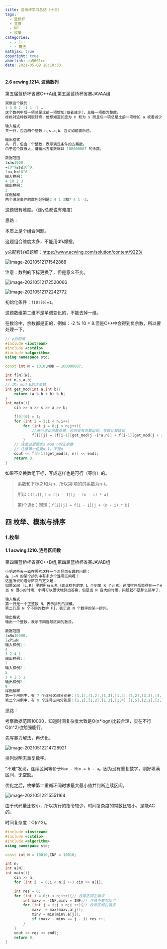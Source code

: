 ```yaml
---
title: 蓝桥杯学习总结（十三）
tags:
  - 蓝桥杯
  - 竞赛
  - DP
  - 枚举
categories:
  - - C++
  - - 算法
mathjax: true
copyright: true
abbrlink: da5601cc
date: 2021-05-09 18:10:33
---
```


#### 2.6 acwing.1214. 波动数列

第五届蓝桥杯省赛C++A组,第五届蓝桥杯省赛JAVAA组

<!--more-->

```C++
观察这个数列：
1 3 0 2 -1 1 -2 …
这个数列中后一项总是比前一项增加2或者减少3，且每一项都为整数。
栋栋对这种数列很好奇，他想知道长度为 n 和为 s 而且后一项总是比前一项增加 a 或者减少 b 的整数数列可能有多少种呢？

输入格式
共一行，包含四个整数 n,s,a,b，含义如前面所述。

输出格式
共一行，包含一个整数，表示满足条件的方案数。
由于这个数很大，请输出方案数除以 100000007 的余数。

数据范围
1≤n≤1000,
−10^9≤s≤10^9,
1≤a,b≤10^6
输入样例：
4 10 2 3
输出样例：
2
样例解释
两个满足条件的数列分别是2 4 1 3和7 4 1 -2。
```

这题很有难度。（连y总都说有难度）

思路：

本质上是个组合问题。

这题组合维度太多，不能用dfs爆搜。

y总配套详细题解：https://www.acwing.com/solution/content/9223/

![image-20210512171542868](蓝桥杯学习总结（十三）/image-20210512171542868.png)

注意：数列的下标更换了，但是意义不变。

![image-20210512172520066](蓝桥杯学习总结（十三）/image-20210512172520066.png)

![image-20210512172242772](蓝桥杯学习总结（十三）/image-20210512172242772.png)

初始化条件：`f[0][0]=1`。

这题数组第二维不是单调变化的，不能去掉一维。

在数论中，余数都是正的，例如：-2 % 10 = 8.但是C++中会得到负余数，所以要处理一下。

```C++
// y总题解
#include <iostream>
#include <cstdio>
#include <algorithm>
using namespace std;

const int N = 1010,MOD = 100000007;

int f[N][N];
int n,s,a,b;
// 求a mod b的正余数
int get_mod(int a,int b){
    return (a % b + b) % b;
}
int main(){
    cin >> n >> s >> a >> b;

    f[0][0] = 1;
    for (int i = 1;i < n;i++)
        for (int j = 0;j < n;j++){
            //进行求正余数处理，否则会有负数出现，导致计算错误
            f[i][j] = (f[i-1][get_mod(j -i*a,n)] + f[i-1][get_mod(j + i*b,n)]) % MOD;
        }
    // 注意这里要求s mod n的正余数
    // 注意第一位是n-1，不是n
    cout << f[n-1][get_mod(s, n)] << endl;
    return 0;
}
```

如果不交换数组下标，写成这样也是可行（等价）的。

> 系数和下标之和为n，所以第i项的的系数为n-i。
>
> 所以：`f[i][j] = f[i - 1][j - (n - i) * a]`
>
> 第i个选b：同理：`f[i][j] = f[i - 1][j + (n - i) * b]`

## 四 枚举、模拟与排序

### 1.枚举

#### 1.1 acwing.1210. 连号区间数

第四届蓝桥杯省赛C++B组,第四届蓝桥杯省赛JAVAB组

```C++
小明这些天一直在思考这样一个奇怪而有趣的问题：
在 1∼N 的某个排列中有多少个连号区间呢？
这里所说的连号区间的定义是：
如果区间 [L,R] 里的所有元素（即此排列的第 L 个到第 R 个元素）递增排序后能得到一个长度为 R−L+1 的“连续”数列，则称这个区间连号区间。
当 N 很小的时候，小明可以很快地算出答案，但是当 N 变大的时候，问题就不是那么简单了，现在小明需要你的帮助。

输入格式
第一行是一个正整数 N，表示排列的规模。
第二行是 N 个不同的数字 Pi，表示这 N 个数字的某一排列。

输出格式
输出一个整数，表示不同连号区间的数目。

数据范围
1≤N≤10000,
1≤Pi≤N
输入样例1：
4
3 2 4 1
输出样例1：
7
输入样例2：
5
3 4 2 5 1
输出样例2：
9
样例解释
第一个用例中，有 7 个连号区间分别是：[1,1],[1,2],[1,3],[1,4],[2,2],[3,3],[4,4]
第二个用例中，有 9 个连号区间分别是：[1,1],[1,2],[1,3],[1,4],[1,5],[2,2],[3,3],[4,4],[5,5]
```

思路：

考察数据范围10000，知道时间复杂度大致是O(n*logn)比较合理，实在不行O(n^2)也勉强能行。

先写暴力解法，再优化。

![image-20210512214728921](蓝桥杯学习总结（十三）/image-20210512214728921.png)

排列说明无重复数字。

”不难“发现，连续区间等价于`Max - Min = b - a`。因为没有重复数字，刚好填满区间，无空缺。

优化之后，枚举第二重循环同时求最大最小值并判断连续区间。

![image-20210512215551164](蓝桥杯学习总结（十三）/image-20210512215551164.png)

由于代码量比较小，所以执行的指令较少，时间复杂度的常数比较小，是能AC的。

时间复杂度：O(n^2)。

```C++
#include <iostream>
#include <cstdio>
#include <algorithm>
using namespace std;

const int N = 10010,INF = 10010;

int n;
int a[N];
int main(){
    cin >> n;
    for (int i  = 0;i < n;i ++) cin >> a[i];

    int res = 0;
    for (int i = 0;i < n;i++){// 枚举区间左端点
        int maxv = -INF,minv = INF;// 注意不要写反了
        for (int j = i;j < n;j ++){// 枚举区间右端点
            maxv  = max(maxv,a[j]);
            minv = min(minv,a[j]);
            if (maxv - minv == j - i) res ++;
        }
    }
    cout << res << endl;
    return 0;
}
```

